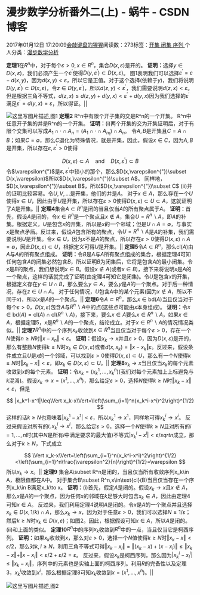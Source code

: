 
# 漫步数学分析番外二(上) - 蜗牛 - CSDN博客


2017年01月12日 17:20:09[会敲键盘的猩猩](https://me.csdn.net/u010182633)阅读数：273标签：[开集																](https://so.csdn.net/so/search/s.do?q=开集&t=blog)[闭集																](https://so.csdn.net/so/search/s.do?q=闭集&t=blog)[序列																](https://so.csdn.net/so/search/s.do?q=序列&t=blog)[
							](https://so.csdn.net/so/search/s.do?q=闭集&t=blog)[
																					](https://so.csdn.net/so/search/s.do?q=开集&t=blog)个人分类：[漫步数学分析																](https://blog.csdn.net/u010182633/article/category/6571925)
[
																								](https://so.csdn.net/so/search/s.do?q=开集&t=blog)


$\textbf{定理1}$在$R^n$中，对于每个$\varepsilon>0,x\in R^n$，集合$D(x,\varepsilon)$是开的。
$\textbf{证明：}$选择$y\in D(x,\varepsilon)$，我们必须产生一个$\varepsilon^{'}$使得$D(y,\varepsilon^{'})\subset D(x,\varepsilon)$。 图1表明我们可以选择$\varepsilon^{'}=\varepsilon-d(x,y)$，因为$d(x,y)<\varepsilon$，所以它是正值。对于这个选择(依赖于$y$)，我们将说明$D(y,\varepsilon^{'})\subset D(x,\varepsilon)$，令$z\in D(y,\varepsilon^{'})$，所以$d(z,y)<\varepsilon^{'}$，我们需要说明$d(z,x)<\varepsilon$。但是根据三角不等式，$d(z,x)\leq d(z,y)+d(y,x)<\varepsilon^{'}+d(y,x)$因为我们选择的$\varepsilon^{'}$满足$\varepsilon^{'}=d(y,x)=\varepsilon$，所以得证。$||$

![这里写图片描述](https://img-blog.csdn.net/20170112171638179?watermark/2/text/aHR0cDovL2Jsb2cuY3Nkbi5uZXQvdTAxMDE4MjYzMw==/font/5a6L5L2T/fontsize/400/fill/I0JBQkFCMA==/dissolve/70/gravity/SouthEast)[ ](https://img-blog.csdn.net/20170112171638179?watermark/2/text/aHR0cDovL2Jsb2cuY3Nkbi5uZXQvdTAxMDE4MjYzMw==/font/5a6L5L2T/fontsize/400/fill/I0JBQkFCMA==/dissolve/70/gravity/SouthEast)
图1
$\textbf{定理2}$
R^n中有限个开子集的交是R^n的一个开集。
R^n中任意开子集的并是R^n的一个开集。
$\textbf{证明：}$$\textrm{(i)}$两个开集的交为开集证明后，对于有限个交集可以写成$A_1\cap\cdot\cap A_n=(A_1\cap\cdot\cap A_{n_1})\cap A_n$。
令$A,B$是开集且$C=A\cap B$；如果$C=\emptyset$，那么$C$退化为特殊情况，就是开集，因此，假设$x\in C$，因为$A,B$是开集，所以存在$\varepsilon,\varepsilon^{'}>0$使得

$$
D(x,\varepsilon)\subset A\quad\text{and}\quad D(x,\varepsilon^{'})\subset B
$$
令$\varepsilon^{"}$是$\varepsilon,\varepsilon^{'}$中较小的那个，那么$D(x,\varepsilon^{"})\subset D(x,\varepsilon)$所以$D(x,\varepsilon^{"})\subset A$。 同样地，$D(x,\varepsilon^{"})\subset B$，所以$D(x,\varepsilon^{"})\subset C$
$\textrm{(ii)}$并的证明比较容易。令$U,V,\ldots$是开集，他们的并是$A$。 对于$x\in A$，那么存在一个$U$使得$x\in U$，因此由于$U$是开集，所以存在$\varepsilon>0$使得$D(x,\varepsilon)\subset U\subset A$，这就证明了$A$是开集。$||$
$\textbf{定理4}$集合$A\subset R^n$是闭的当且仅当$A$的所有聚点属于$A$。
$\textbf{证明：}$首先，假设$A$是闭的，令$x\in R^n$是一个聚点且$x\notin A$，集合$U=R^n\backslash A$，即$A$的补集。根据定义，$U$是包含$x$的开集，所以是$x$的一个邻域；但是$U\cap A=\emptyset$，与事实$x$是聚点矛盾。反过来，假设$A$包含所有的聚点，令$U=R^n\backslash A$是$A$的补集，我们需要说明$U$是开集。令$x\in U$，因为$x$不是$A$的聚点，所以存在$\varepsilon>0$使得$D(x,\varepsilon)\cap A=\emptyset$，因此$D(x,\varepsilon)\subset U$，根据定义可得$U$是开集。$||$
$\textbf{定理5}$令$A\subset R^n$，那么$\text{cl}(A)$由$A$与$A$的所有聚点组成。
$\textbf{证明：}$令$B$是$A$与$A$所有聚点组成的集合，根据定理4可知任何包含$A$的闭集必然包含$B$，所以证明$B$为闭集后，它将是包含$A$的最小闭集。令$x$是$B$的聚点，我们想说明$x\in B$。假设$x\notin A$(或者$x\in B$)，接下来将说明$x$是$A$的一个聚点，这样的话就完成了证明(由定理4可知它是闭集)。令$U$是包含$x$的开集，根据定义存在$y\in U\cap B$，那么要么$y\in A$，要么$y$是$A$的一个聚点。对于后一种情况，存在$z\in U\cap A$。 对于任何情况，$U$包含$A$中的某个元素(因为$x\notin A$，所以不同于$x$)，所以$x$是$A$的一个聚点。$||$
$\textbf{定理6}$令$A\subset R^n$，那么$x\in\text{bd}(A)$当且仅当对于每个$\varepsilon>0$，$D(x,\varepsilon)$包含$A$与$R^n\backslash A$中的点(这些点可能由$x$本身组成)。
$\textbf{证明：}$令$x\in\text{bd}(A)=\text{cl}(A)\cap\text{cl}(R^n\backslash A)$，接下来，要么$x\in A$要么$x\in R^n\backslash A$，如果$x\in A$，根据定理5，$x$是$R^n\backslash A$的一个聚点，结论成立。对于$x\in R^n\backslash A$的情况情况类似。$||$
$\textbf{定理7}$$R^n$中的一个序列$x_k$收敛到$x\in R^n$当且仅当对于每个$\varepsilon>0$，存在一个$N$使得$n\geq N$时$\Vert x-x_n\Vert<\varepsilon$。
$\textbf{证明：}$假设$x_k\to x$并且$\varepsilon>0$，因为$D(x,\varepsilon)$是开的，那么有整数$N$使得$k\geq N$时$x_k\in D(x,\varepsilon)$或者$d(x,x_k)=\Vert x-x_k\Vert\varepsilon$。反过来，假设条件成立且$U$是$x$的一个邻域，可以找到$\varepsilon>0$使得$D(x,\varepsilon)\subset U$，那么有一个$N$使得$k\geq N$时$\Vert x_k-x\Vert<\varepsilon$，即$x_k\in D(x,\varepsilon)\subset U$。$||$
$\textbf{定理8}$$x_k\to x$当且仅当$x_k$的每个元素收敛到$x$的每个元素。
$\textbf{证明：}$令$x_k=(x_k^1,\ldots,x_k^n)$(我们对每个元素加上上标避免与$k$混淆)。假设$x_k\to x=(x^1,\ldots,x^n)$，那么给定$\varepsilon>0$，选择$N$使得$k\geq N$时$\Vert x_k-x\Vert<\varepsilon$，但是

$$
|x_k^1-x^1|\leq\Vert x_k-x\Vert=\left(\sum_{i=1}^n(x_k^i-x^i)^2\right)^{1/2}
$$
这样的话$k\geq N$也意味着$|x_k^1-x^1|<\varepsilon$，所以$x_k^1\to x^1$，同样地可得$x_k^i\to x^i$。
反过来假设对所有的$i,x_k^i\to x^i$，那么给定$\varepsilon>0$，选择一个$N$使得$k\geq N$且对所有的$i=1,\ldots,n$时(其中$N$是所有$i$中满足要求的最大值)不等式$|x_k^i-x^i|<\varepsilon/sqrt{n}$成立，那么对于$k\geq N$，下式成立

$$
\Vert x_k-x\Vert=\left(\sum_{i=1}^n(x_k^i-x^i)^2\right)^{1/2}<\left(\sum_{i=1}^n\frac{\varepsilon^2}{n}\right)^{1/2}=\varepsilon
$$
所以$x_k\to x$。$||$
$\textbf{定理9}$
集合A\subset R^n是闭的，当且仅当所有收敛序列x_k\in A，极限值都在A中。
对于集合B\subset R^n,x\in\text{cl}(B)当且仅当存在一个序列x_k\in B满足x_k\to x。
$\textbf{证明：}$$\textrm{(i)}$首先，假定$A$是闭的。假设$x_k\to x$且$x\notin A$，那么$x$是$A$的一个聚点，因为任何$x$的邻域在$k$足够大时包含$x_k\in A$，因此由定理4可知$x\in A$。
反过来，我们利用定理4说明$A$是闭的。令$x$是$A$的一个聚点并且选择$x_k\in D(x,1/k)\cap A$，那么$x_k\to x$，因为对于任意$\varepsilon>0$，我们可以选择$N\geq1/\varepsilon$；然后$k\geq N$时$x_k\in D(x,\varepsilon)$；如图2。因此，根据假设可知$x\in A$，所以$A$是闭的。
$\textrm{(ii)}$和上面的类似。
$\textbf{定理10}$$R^n$中的序列$x_k$收敛到$R^n$中的一点，当且仅当它是柯西序列。
$\textbf{证明：}$如果$x_k$收敛到$x$，那么对$\varepsilon>0$，选择一个$N$值使得$k\geq N$时$\Vert x_k-x\Vert<\varepsilon/2$，那么对$k,l\geq N$，利用三角不等式可得$\Vert x_k-x_l\Vert=\Vert(x_k-x)+(x-x_i)\Vert\leq\Vert x_k-x\Vert+\Vert x-x_i\Vert<\varepsilon/2+\varepsilon/2=\varepsilon$。
反过来，假设$x_k$是柯西序列，那么因为$|x_k^i-x_l^i|\leq\Vert x_k-x_l\Vert$，序列中的元素也是实轴上面的柯西序列。利用$R$的完备性以及定理3，$x_k^i$收敛到$x^i$，那么根据定理8可知$x_k$收敛到$x=(x^1,\ldots,x^n)$。$||$

![这里写图片描述](https://img-blog.csdn.net/20170112171849135?watermark/2/text/aHR0cDovL2Jsb2cuY3Nkbi5uZXQvdTAxMDE4MjYzMw==/font/5a6L5L2T/fontsize/400/fill/I0JBQkFCMA==/dissolve/70/gravity/SouthEast)[ ](https://img-blog.csdn.net/20170112171849135?watermark/2/text/aHR0cDovL2Jsb2cuY3Nkbi5uZXQvdTAxMDE4MjYzMw==/font/5a6L5L2T/fontsize/400/fill/I0JBQkFCMA==/dissolve/70/gravity/SouthEast)
图2

[
						](https://img-blog.csdn.net/20170112171849135?watermark/2/text/aHR0cDovL2Jsb2cuY3Nkbi5uZXQvdTAxMDE4MjYzMw==/font/5a6L5L2T/fontsize/400/fill/I0JBQkFCMA==/dissolve/70/gravity/SouthEast)
[
	](https://img-blog.csdn.net/20170112171849135?watermark/2/text/aHR0cDovL2Jsb2cuY3Nkbi5uZXQvdTAxMDE4MjYzMw==/font/5a6L5L2T/fontsize/400/fill/I0JBQkFCMA==/dissolve/70/gravity/SouthEast)
